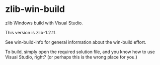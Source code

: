 # zlib-win-build

zlib Windows build with Visual Studio.

This version is zlib-1.2.11.

See win-build-info for general information about the
win-build effort.

To build, simply open the required solution file, and
you know how to use Visual Studio, right?
(or perhaps this is the wrong place for you.)
